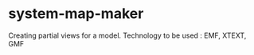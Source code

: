 system-map-maker
================

Creating partial views for a model. Technology to be used : EMF, XTEXT, GMF
